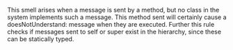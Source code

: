 This smell arises when a message is sent by a method,  but no class in the system implements such a message. This method sent will certainly cause a doesNotUnderstand: message when they are executed.  Further this rule checks if messages sent to self or super exist in the hierarchy, since these can be statically typed.
